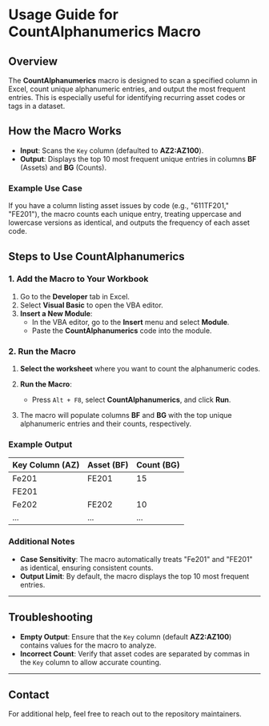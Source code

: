 # Usage Guide for CountAlphanumerics Macro

## Overview
The **CountAlphanumerics** macro is designed to scan a specified column in Excel, count unique alphanumeric entries, and output the most frequent entries. This is especially useful for identifying recurring asset codes or tags in a dataset.

## How the Macro Works
- **Input**: Scans the `Key` column (defaulted to **AZ2:AZ100**).
- **Output**: Displays the top 10 most frequent unique entries in columns **BF** (Assets) and **BG** (Counts).

### Example Use Case
If you have a column listing asset issues by code (e.g., "611TF201," "FE201"), the macro counts each unique entry, treating uppercase and lowercase versions as identical, and outputs the frequency of each asset code.

## Steps to Use CountAlphanumerics

### 1. Add the Macro to Your Workbook
1. Go to the **Developer** tab in Excel.
2. Select **Visual Basic** to open the VBA editor.
3. **Insert a New Module**:
   - In the VBA editor, go to the **Insert** menu and select **Module**.
   - Paste the **CountAlphanumerics** code into the module.

### 2. Run the Macro
1. **Select the worksheet** where you want to count the alphanumeric codes.
2. **Run the Macro**:
   - Press `Alt + F8`, select **CountAlphanumerics**, and click **Run**.
   
3. The macro will populate columns **BF** and **BG** with the top unique alphanumeric entries and their counts, respectively.

### Example Output

| Key Column (AZ)     | Asset (BF) | Count (BG) |
|---------------------|------------|------------|
| Fe201               | FE201      | 15         |
| FE201               |            |            |
| Fe202               | FE202      | 10         |
| ...                 | ...        | ...        |

### Additional Notes
- **Case Sensitivity**: The macro automatically treats "Fe201" and "FE201" as identical, ensuring consistent counts.
- **Output Limit**: By default, the macro displays the top 10 most frequent entries.

---

## Troubleshooting
- **Empty Output**: Ensure that the `Key` column (default **AZ2:AZ100**) contains values for the macro to analyze.
- **Incorrect Count**: Verify that asset codes are separated by commas in the `Key` column to allow accurate counting.

---

## Contact
For additional help, feel free to reach out to the repository maintainers.
